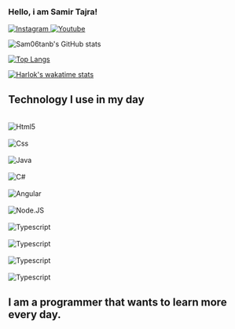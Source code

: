 ### Hello, i am Samir Tajra!

[![Instagram](https://img.shields.io/badge/Instagram-E4405F?style=for-the-badge&logo=instagram&logoColor=white)
](https://www.instagram.com/samirtajra6/)
[![Youtube](https://img.shields.io/badge/YouTube-FF0000?style=for-the-badge&logo=youtube&logoColor=white)](https://www.youtube.com/channel/UCgp6BkyctNOxTs1DnKNFjAA)

![Sam06tanb's GitHub stats](https://github-readme-stats.vercel.app/api?username=Sam06tanb&show_icons=true&theme=radical)

[![Top Langs](https://github-readme-stats.vercel.app/api/top-langs/?username=Sam06tanb&layout=donut)](https://github.com/Sam06tanb/github-readme-stats)

[![Harlok's wakatime stats](https://github-readme-stats.vercel.app/api/wakatime?username=sam06tanb)](https://github.com/Sam06tanb/github-readme-stats)

## Technology I use in my day

<div style="display: inline_block"><br/>
<img align="center" alt="Html5" src="https://img.shields.io/badge/HTML-239120?style=for-the-badge&logo=html5&logoColor=white">
</div>
<div style="display: inline_block"><br/>
<img align="center" alt="Css" src="https://img.shields.io/badge/CSS-239120?&style=for-the-badge&logo=css3&logoColor=white">
</div>
<div style="display: inline_block"><br/>
<img align="center" alt="Java" src="https://img.shields.io/badge/Java-ED8B00?style=for-the-badge&logo=openjdk&logoColor=white">
</div>
<div style="display: inline_block"><br/>
<img align="center" alt="C#" src="https://img.shields.io/badge/C%23-007ACC?style=flat&logo=CSharp&logoColor=white">
</div>
<div style="display: inline_block"><br/>
<img align="center" alt="Angular" src="https://img.shields.io/badge/Angular-DD0031?style=for-the-badge&logo=angular&logoColor=white">
</div>
<div style="display: inline_block"><br/>
<img align="center" alt="Node.JS" src="https://img.shields.io/badge/Node.js-43853D?style=for-the-badge&logo=node.js&logoColor=white">
</div>
<div style="display: inline_block"><br/>
<img align="center" alt="Typescript" src="https://img.shields.io/badge/TypeScript-007ACC?style=for-the-badge&logo=typescript&logoColor=white">
</div>
<div style="display: inline_block"><br/>
<img align="center" alt="Typescript" src="https://img.shields.io/badge/Postman-007ACC?style=for-the-badge&logo=postman&logoColor=white">
</div>
<div style="display: inline_block"><br/>
<img align="center" alt="Typescript" src="https://img.shields.io/badge/ApacheTomcat-007ACC?style=for-the-badge&logo=apachetomcat&logoColor=white">
</div>
<div style="display: inline_block"><br/>
<img align="center" alt="Typescript" src="https://img.shields.io/badge/Springboot-007ACC?style=for-the-badge&logo=springboot&logoColor=white">
</div>



## I am a programmer that wants to learn more every day.
